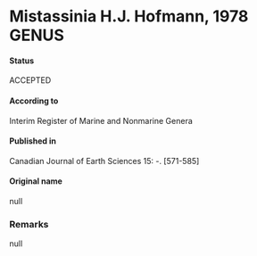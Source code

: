 Mistassinia H.J. Hofmann, 1978 GENUS
=======

#### Status
ACCEPTED

#### According to
Interim Register of Marine and Nonmarine Genera

#### Published in
Canadian Journal of Earth Sciences 15: -. [571-585]

#### Original name
null

### Remarks
null